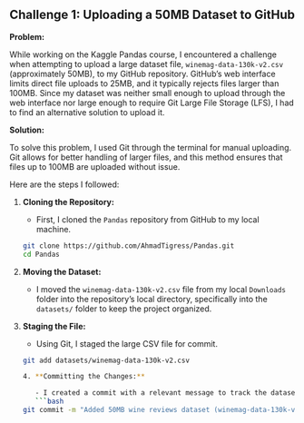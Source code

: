 ## Challenge 1: Uploading a 50MB Dataset to GitHub

**Problem:**

While working on the Kaggle Pandas course, I encountered a challenge when attempting to upload a large dataset file, `winemag-data-130k-v2.csv` (approximately 50MB), to my GitHub repository. GitHub’s web interface limits direct file uploads to 25MB, and it typically rejects files larger than 100MB. Since my dataset was neither small enough to upload through the web interface nor large enough to require Git Large File Storage (LFS), I had to find an alternative solution to upload it.

**Solution:**

To solve this problem, I used Git through the terminal for manual uploading. Git allows for better handling of larger files, and this method ensures that files up to 100MB are uploaded without issue.

Here are the steps I followed:

1. **Cloning the Repository:**
   - First, I cloned the `Pandas` repository from GitHub to my local machine.
   ```bash
   git clone https://github.com/AhmadTigress/Pandas.git
   cd Pandas

2. **Moving the Dataset:**

   - I moved the `winemag-data-130k-v2.csv` file from my local `Downloads` folder into the repository’s local directory, specifically into the `datasets/` folder to keep the project organized.

3. **Staging the File:**

   - Using Git, I staged the large CSV file for commit.
   ```bash
   git add datasets/winemag-data-130k-v2.csv

   4. **Committing the Changes:**

      - I created a commit with a relevant message to track the dataset upload.
      ```bash
   git commit -m "Added 50MB wine reviews dataset (winemag-data-130k-v2.csv)"
